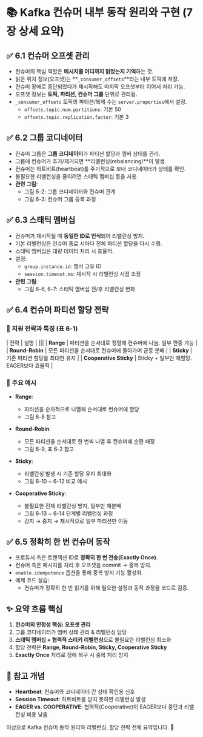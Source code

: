 # 📚 Kafka 컨슈머 내부 동작 원리와 구현 (7장 상세 요약)



## ✅ 6.1 컨슈머 오프셋 관리

- 컨슈머의 핵심 역할은 **메시지를 어디까지 읽었는지 기억**하는 것.
- 읽은 위치 정보(오프셋)는 **`_consumer_offsets`**라는 내부 토픽에 저장.
- 컨슈머 장애로 중단되었다가 재시작해도 마지막 오프셋부터 이어서 처리 가능.
- 오프셋 정보는 **토픽, 파티션, 컨슈머 그룹** 단위로 관리됨.
- `_consumer_offsets` 토픽의 파티션/복제 수는 `server.properties`에서 설정.
  - `offsets.topic.num.partitions`: 기본 50
  - `offsets.topic.replication.factor`: 기본 3



## ✅ 6.2 그룹 코디네이터

- 컨슈머 그룹은 **그룹 코디네이터**가 파티션 할당과 멤버 상태를 관리.
- 그룹에 컨슈머가 추가/제거되면 **리밸런싱(rebalancing)**이 발생.
- 컨슈머는 하트비트(heartbeat)를 주기적으로 보내 코디네이터가 상태를 확인.
- 불필요한 리밸런싱을 줄이려면 스태틱 멤버십 등을 사용.
- **관련 그림**:  
  - 그림 6-2: 그룹 코디네이터와 컨슈머 관계  
  - 그림 6-3: 컨슈머 그룹 등록 과정



## ✅ 6.3 스태틱 멤버십

- 컨슈머가 재시작될 때 **동일한 ID로 인식**되어 리밸런싱 방지.
- 기본 리밸런싱은 컨슈머 종료 시마다 전체 파티션 할당을 다시 수행.
- 스태틱 멤버십은 대량 데이터 처리 시 효율적.
- 설정:
  - `group.instance.id`: 멤버 고유 ID
  - `session.timeout.ms`: 재시작 시 리밸런싱 시점 조정
- **관련 그림**:  
  - 그림 6-6, 6-7: 스태틱 멤버십 전/후 리밸런싱 변화



## ✅ 6.4 컨슈머 파티션 할당 전략

### 🔹 지원 전략과 특징 (표 6-1)

| 전략 | 설명 |
|||
| **Range** | 파티션을 순서대로 정렬해 컨슈머에 나눔. 일부 편중 가능 |
| **Round-Robin** | 모든 파티션을 순서대로 컨슈머에 돌아가며 균등 분배 |
| **Sticky** | 기존 파티션 할당을 최대한 유지 |
| **Cooperative Sticky** | Sticky + 일부만 재할당. EAGER보다 효율적 |

### 📌 주요 예시

- **Range**:  
  - 파티션을 순차적으로 나열해 순서대로 컨슈머에 할당  
  - 그림 6-8 참고

- **Round-Robin**:  
  - 모든 파티션을 순서대로 한 번씩 나열 후 컨슈머에 순환 배정  
  - 그림 6-9, 표 6-2 참고

- **Sticky**:  
  - 리밸런싱 발생 시 기존 할당 유지 최대화  
  - 그림 6-10 ~ 6-12 비교 예시

- **Cooperative Sticky**:  
  - 불필요한 전체 리밸런싱 방지, 일부만 재분배  
  - 그림 6-13 ~ 6-14 단계별 리밸런싱 과정  
  - 감지 → 중지 → 재시작으로 일부 파티션만 이동



## ✅ 6.5 정확히 한 번 컨슈머 동작

- 프로듀서 측은 트랜잭션 ID로 **정확히 한 번 전송(Exactly Once)**.
- 컨슈머 측은 메시지를 처리 후 오프셋을 commit → 중복 방지.
- `enable.idempotence` 옵션을 통해 중복 방지 기능 활성화.
- 예제 코드 실습:
  - 컨슈머가 정확히 한 번 읽기를 위해 필요한 설정과 동작 과정을 코드로 검증.



## ✨ 요약 흐름 핵심

1. **컨슈머의 안정성 핵심: 오프셋 관리**
2. 그룹 코디네이터가 멤버 상태 관리 & 리밸런싱 담당
3. **스태틱 멤버십 + 협력적 스티키 리밸런싱**으로 불필요한 리밸런싱 최소화
4. 할당 전략은 **Range, Round-Robin, Sticky, Cooperative Sticky**
5. **Exactly Once** 처리로 장애 복구 시 중복 처리 방지



## 📌 참고 개념

- **Heartbeat**: 컨슈머와 코디네이터 간 상태 확인용 신호
- **Session Timeout**: 하트비트를 받지 못하면 리밸런싱 발생
- **EAGER vs. COOPERATIVE**: 협력적(Cooperative)이 EAGER보다 중단과 리밸런싱 비용 낮춤



이상으로 Kafka 컨슈머 동작 원리와 리밸런싱, 할당 전략 전체 요약입니다. 🚀
